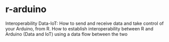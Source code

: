 # r-arduino
Interoperability Data-IoT: How to send and receive data and take control of your Arduino, from R. How to establish interoperability between R and Arduino (Data and IoT) using a data flow between the two
